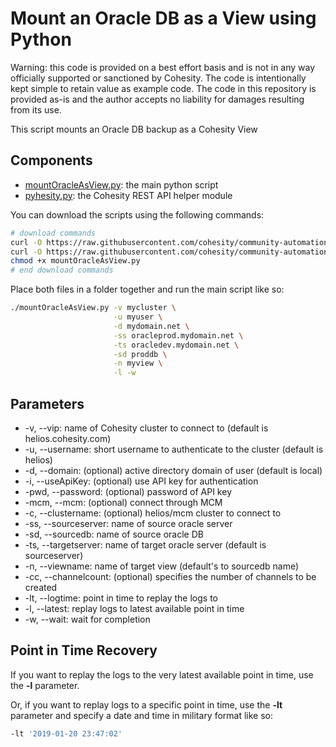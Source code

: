 # Mount an Oracle DB as a View using Python

Warning: this code is provided on a best effort basis and is not in any way officially supported or sanctioned by Cohesity. The code is intentionally kept simple to retain value as example code. The code in this repository is provided as-is and the author accepts no liability for damages resulting from its use.

This script mounts an Oracle DB backup as a Cohesity View

## Components

* [mountOracleAsView.py](https://raw.githubusercontent.com/cohesity/community-automation-samples/main/oracle/python/mountOracleAsView/mountOracleAsView.py): the main python script
* [pyhesity.py](https://raw.githubusercontent.com/cohesity/community-automation-samples/main/python/pyhesity/pyhesity.py): the Cohesity REST API helper module

You can download the scripts using the following commands:

```bash
# download commands
curl -O https://raw.githubusercontent.com/cohesity/community-automation-samples/main/oracle/python/mountOracleAsView/mountOracleAsView.py
curl -O https://raw.githubusercontent.com/cohesity/community-automation-samples/main/python/pyhesity.py
chmod +x mountOracleAsView.py
# end download commands
```

Place both files in a folder together and run the main script like so:

```bash
./mountOracleAsView.py -v mycluster \
                       -u myuser \
                       -d mydomain.net \
                       -ss oracleprod.mydomain.net \
                       -ts oracledev.mydomain.net \
                       -sd proddb \
                       -n myview \
                       -l -w
```

## Parameters

* -v, --vip: name of Cohesity cluster to connect to (default is helios.cohesity.com)
* -u, --username: short username to authenticate to the cluster (default is helios)
* -d, --domain: (optional) active directory domain of user (default is local)
* -i, --useApiKey: (optional) use API key for authentication
* -pwd, --password: (optional) password of API key
* -mcm, --mcm: (optional) connect through MCM
* -c, --clustername: (optional) helios/mcm cluster to connect to
* -ss, --sourceserver: name of source oracle server
* -sd, --sourcedb: name of source oracle DB
* -ts, --targetserver: name of target oracle server (default is sourceserver)
* -n, --viewname: name of target view (default's to sourcedb name)
* -cc, --channelcount: (optional) specifies the number of channels to be created
* -lt, --logtime: point in time to replay the logs to
* -l, --latest: replay logs to latest available point in time
* -w, --wait: wait for completion

## Point in Time Recovery

If you want to replay the logs to the very latest available point in time, use the **-l** parameter.

Or, if you want to replay logs to a specific point in time, use the **-lt** parameter and specify a date and time in military format like so:

```bash
-lt '2019-01-20 23:47:02'
```
